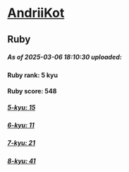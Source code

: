 # [AndriiKot](https://www.codewars.com/users/AndriiKot) 
## Ruby

##### As of 2025-03-06 18:10:30 uploaded:

#### Ruby rank: 5 kyu

#### Ruby score: 548

##### [5-kyu: 15](https://github.com/AndriiKot/Ruby__CodeWars/tree/main/kyu-5)

##### [6-kyu: 11](https://github.com/AndriiKot/Ruby__CodeWars/tree/main/kyu-6)

##### [7-kyu: 21](https://github.com/AndriiKot/Ruby__CodeWars/tree/main/kyu-7)

##### [8-kyu: 41](https://github.com/AndriiKot/Ruby__CodeWars/tree/main/kyu-8)

